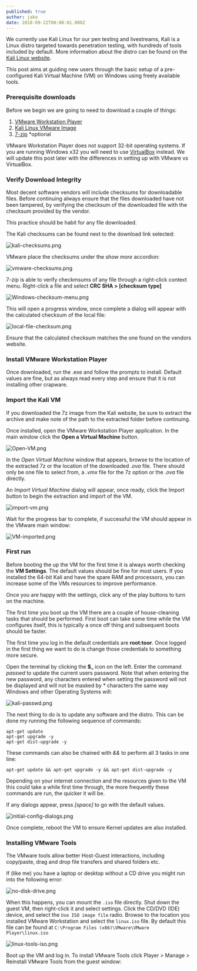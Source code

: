 ```yaml
---
published: true
author: jake
date: 2018-09-22T00:00:01.000Z
---
```

We currently use Kali Linux for our pen testing and livestreams, Kali is a Linux distro targeted towards penetration testing, with hundreds of tools included by default. More information about the distro can be found on the [Kali Linux website](https://www.kali.org/).

This post aims at guiding new users through the basic setup of a pre-configured Kali Virtual Machine (VM) on Windows using freely available tools.

### Prerequisite downloads

Before we begin we are going to need to download a couple of things:
1. [VMware Workstation Player](https://vmware.com/go/downloadplayer)
2. [Kali Linux VMware Image](https://www.offensive-security.com/kali-linux-vm-vmware-virtualbox-image-download/)
3. [7-zip](https://www.7-zip.org/download.html) *optional

VMware Workstation Player does not support 32-bit operating systems. If you are running Windows x32 you will need to use [VirtualBox](https://www.virtualbox.org/wiki/Downloads) instead. We will update this post later with the differences in setting up with VMware vs VirtualBox.


### Verify Download Integrity
Most decent software vendors will include checksums for downloadable files. Before continuing always ensure that the files downloaded have not been tampered, by verifying the checksum of the downloaded file with the checksum provided by the vendor.

This practice should be habit for any file downloaded.

The Kali checksums can be found next to the download link selected:

![kali-checksums.png]({{site.baseurl}}/Images/kali-checksums.png)


VMware place the checksums under the _show more_ accordion:

![vmware-checksums.png]({{site.baseurl}}/Images/vmware-checksums.png)


7-zip is able to verify checkmsums of any file through a right-click context menu. Right-click a file and select **CRC SHA > [checksum type]** 

![Windows-checksum-menu.png]({{site.baseurl}}/Images/Windows-checksum-menu.png)

This will open a progress window, once complete a dialog will appear with the calculated checksum of the  local file:

![local-file-checksum.png]({{site.baseurl}}/Images/local-file-checksum.png)

Ensure that the calculated checksum matches the one found on the vendors website.


### Install VMware Workstation Player

Once downloaded, run the .exe and follow the prompts to install. Default values are fine, but as always read every step and ensure that it is not installing other crapware.

### Import the Kali VM

If you downloaded the 7z image from the Kali website, be sure to extract the archive and make note of the path to the extracted folder before continuing.

Once installed, open the VMware Workstation Player application. In the main window click the **Open a Virtual Machine** button.

![Open-VM.png]({{site.baseurl}}/Images/Open-VM.png)

In the _Open Virtual Machine_ window that appears, browse to the location of the extracted 7z or the location of the downloaded _.ova_ file. There should only be one file to select from, a _.vmx_ file for the 7z option or the _.ova_ file directly.

An _Import Virtual Machine_ dialog will appear, once ready, click the Import button to begin the extraction and import of the VM.

![import-vm.png]({{site.baseurl}}/Images/import-vm.png)

Wait for the progress bar to complete, if successful the VM should appear in the VMware main window:

![VM-imported.png]({{site.baseurl}}/Images/VM-imported.png)


### First run

Before booting the up the VM for the first time it is always worth checking the **VM Settings**. The default values should be fine for most users. If you installed the 64-bit Kali and have the spare RAM and processors, you can increase some of the VMs resources to improve performance.

Once you are happy with the settings, click any of the play buttons to turn on the machine.

The first time you boot up the VM there are a couple of house-cleaning tasks that should be performed. First boot can take some time while the VM configures itself, this is typically a once off thing and subsequent boots should be faster.

The first time you log in the default credentials are **root:toor**. Once logged in the first thing we want to do is change those credentials to something more secure.

Open the terminal by clicking the **$_** icon on the left. Enter the command _passwd_ to update the current users password. Note that when entering the new password, any characters entered when setting the password will not be displayed and will not be masked by * characters the same way Windows and other Operating Systems will:

![kali-passwd.png]({{site.baseurl}}/Images/kali-passwd.png)

The next thing to do is to update any software and the distro. This can be done my running the following sequence of commands:

    apt-get update
    apt-get upgrade -y
    apt-get dist-upgrade -y


These commands can also be chained with _&&_ to perform all 3 tasks in one line:

    apt-get update && apt-get upgrade -y && apt-get dist-upgrade -y

Depending on your internet connection and the resources given to the VM this could take a while first time through, the more frequently these commands are run, the quicker it will be.

If any dialogs appear, press _[space]_ to go with the default values.

![initial-config-dialogs.png]({{site.baseurl}}/Images/initial-config-dialogs.png)

Once complete, reboot the VM to ensure Kernel updates are also installed.

### Installing VMware Tools

The VMware tools allow better Host-Guest interactions, including copy/paste, drag and drop file transfers and shared folders etc.

If (like me) you have a laptop or desktop without a CD drive you might run into the following error:

![no-disk-drive.png]({{site.baseurl}}/Images/no-disk-drive.png)

When this happens, you can mount the `.iso` file directly. Shut down the guest VM, then right-click it and select settings. Click the CD/DVD (IDE) device, and select the `Use ISO image file` radio. Browse to  the location you installed VMware Workstation and select the `linux.iso` file. By default this file can be found at `C:\Program Files (x86)\VMware\VMware Player\linux.iso`

![linux-tools-iso.png]({{site.baseurl}}/Images/linux-tools-iso.png)

Boot up the VM and log in. To install VMware Tools click Player > Manage > Reinstall VMware Tools from the guest window:
